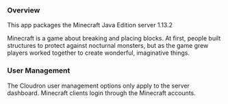 ### Overview

This app packages the Minecraft Java Edition server <upstream>1.13.2</upstream>

Minecraft is a game about breaking and placing blocks. At first, people built structures to protect against nocturnal monsters, but as the game grew players worked together to create wonderful, imaginative things.

### User Management

The Cloudron user management options only apply to the server dashboard. Minecraft clients login through the Minecraft accounts.
